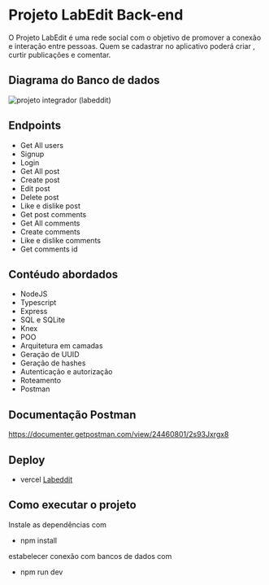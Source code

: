# Projeto LabEdit Back-end
O Projeto LabEdit é uma rede social com o objetivo de promover a conexão e interação entre pessoas. Quem se cadastrar no aplicativo poderá criar , curtir publicações e comentar.


## Diagrama do Banco de dados

![projeto integrador (labeddit)](https://user-images.githubusercontent.com/111310311/226135240-a88c9801-438a-4672-89ba-6b012b9157ff.png)

## Endpoints

- Get All users
- Signup
- Login
- Get All post
- Create post
- Edit post
- Delete post
- Like e dislike post
- Get post comments
- Get All comments
- Create comments
- Like e dislike comments
- Get comments id

## Contéudo abordados

- NodeJS
- Typescript
- Express
- SQL e SQLite
- Knex
- POO
- Arquitetura em camadas
- Geração de UUID
- Geração de hashes
- Autenticação e autorização
- Roteamento
- Postman

## Documentação Postman
https://documenter.getpostman.com/view/24460801/2s93Jxrgx8

## Deploy 
- vercel
[Labeddit](https://projeto-integrador-back-end-l7sx.onrender.com)

## Como executar o projeto 
Instale as dependências com
 - npm install
 
estabelecer conexão com bancos de dados com 
- npm run dev

